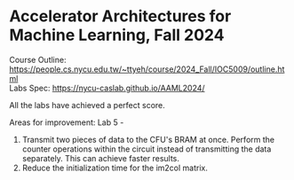 Accelerator Architectures for Machine Learning, Fall 2024
===
Course Outline: <https://people.cs.nycu.edu.tw/~ttyeh/course/2024_Fall/IOC5009/outline.html>  
Labs Spec: <https://nycu-caslab.github.io/AAML2024/>

All the labs have achieved a perfect score.

Areas for improvement:
Lab 5 -
1. Transmit two pieces of data to the CFU's BRAM at once. Perform the counter operations within the circuit instead of transmitting the data separately. This can achieve faster results.
2. Reduce the initialization time for the im2col matrix.
